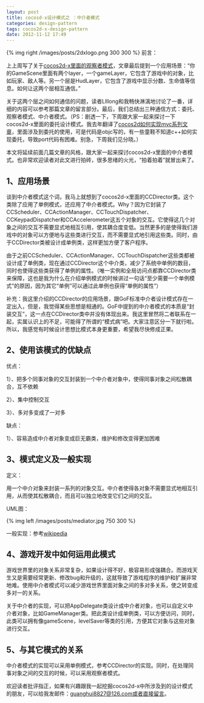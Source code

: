 ```yaml
---
layout: post
title: cocosd-x设计模式之 ：中介者模式
categories: design-pattern
tags: cocos2d-x-design-pattern
date: 2012-11-12 17:49
---
```

{% img right /images/posts/2dxlogo.png 300 300 %}
前言：

上上周写了关于[cocos2d-x里面的观察者模式](http://www.zilongshanren.com/cocos2d-x-design-pattern-6-observer/)，文章最后提到一个应用场景：“你的GameScene里面有两个layer，一个gameLayer，它包含了游戏中的对象，比如玩家、敌人等。另一个层是HudLayer，它包含了游戏中显示分数、生命值等信息。如何让这两个层相互通信。”

关于这两个层之间如何通信的问题，读者Llllong和我畅快淋漓地讨论了一番，详细的内容可以参考那篇文章的留言部分。最后，我们总结出三种通信方式：委托、观察者模式、中介者模式。（PS：剧透一下，下周跟大家一起来探讨一下cocos2d-x里面的委托设计模式。我去年翻译了[cocos2d如何实现mvc系列文章](http://www.cnblogs.com/andyque/archive/2012/03/11/2390814.html)，里面涉及到委托的使用，可是代码是objc写的，有一些童鞋不知道c++如何实现委托，导致port代码有困难。别急，下周我们见分晓。）

本文将延续前面几篇文章的风格，跟大家一起来探讨cocos2d-x里面的中介者模式。也非常欢迎读者对此文进行拍砖，很多思绪的火光，“拍着拍着”就冒出来了。
<!--more-->
## 1、应用场景

谈到中介者模式这个词，我马上就想到了cocos2d-x里面的CCDirector类。这个类除了应用了单例模式，还应用了中介者模式。Why？因为它封装了CCScheduler、CCActionManager、CCTouchDispatcher、CCKeypadDispatcher和CCAccelerometer这五个对象的交互。它使得这几个对象之间的交互不需要显式地相互引用，使其耦合度变低。当然更多的是使得我们游戏中的对象可以方便地与这些类进行交互，而不需要显式地引用这些类。同时，由于CCDirector类被设计成单例类，这样更加方便了客户程序。

由于之前CCScheduler、CCActionManager、CCTouchDispatcher这些类都被设计成了单例类，现在通过CCDirector这个中介类，减少了系统中单例的数目，同时也使得这些类获得了单例的属性。（唯一实例和全局访问点都靠CCDirector类来保障，这也是我为什么在介绍单例模式的时候讲过一句话“至少需要一个单例模式”的原因，因为其它“单例”可以通过此单例也获得“单例的属性”）

补充：我这里介绍的CCDirector的应用场景，跟GoF标准中介者设计模式存在一定出入，但是，我觉得某些思想是相通的。GoF中提到的中介者模式的本质是“封装交互”，这一点在CCDirector类中并没有体现出来。我这里冒然将二者联系在一起，实属认识上的不足，可能得了所谓的“模式病”吧。大家注意区分一下就行啦。所以，我感觉有时候设计思想比模式本身更重要，希望我尽快修成正果。
## 2、使用该模式的优缺点

优点：

1）、把多个同事对象的交互封装到一个中介者对象中，使得同事对象之间松散耦合，互不依赖

2）、集中控制交互

3）、多对多变成了一对多

缺点：

1）、容易造成中介者对象变成巨无霸类，维护和修改变得更加困难
## 3、模式定义及一般实现

定义：

用一个中介对象来封装一系列的对象交互。中介者使得各对象不需要显式地相互引用，从而使其松散耦合，而且可以独立地改变它们之间的交互。

UML图：

{% img left /images/posts/mediator.jpg 750 300 %}


一般实现：参考[wikipedia](http://en.wikipedia.org/wiki/Mediator_pattern)

## 4、游戏开发中如何运用此模式

游戏世界里的对象关系非常复杂，如果设计得不好，极容易形成强耦合。而游戏天生又是需要经常更新、修改bug和升级的，这就导致了游戏程序的维护和扩展非常地难。使用中介者模式可以减少游戏世界里面对象之间的多对多关系，使之转变成多对一的关系。

关于中介者的实现，可以把AppDelegate类设计成中介者对象，也可以自定义中介者对象，比如GameManager类。把此类设计成单例类，可以方便访问，同时，此类可以拥有像gameScene，levelSaver等类的引用，方便其它对象与这些对象进行交互。

## 5、与其它模式的关系

中介者模式的实现可以采用单例模式，参考CCDirector的实现。同时，在处理同事对象之间的交互的时候，可以采用观察者模式。

欢迎读者批评指正，如果有兴趣跟我一起挖掘cocos2d-x中所涉及到的设计模式的朋友，可以给我发邮件：guanghui8827@126.com或者直接留言。
